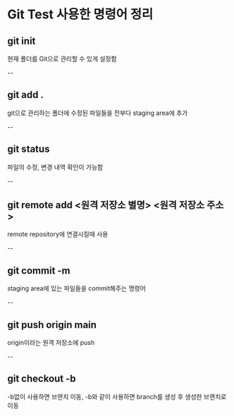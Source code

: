 # Git Test 사용한 명령어 정리

## git init
현재 폴더를 Git으로 관리할 수 있게 설정함

--

## git add .
git으로 관리하는 폴더에 수정된 파일들을 전부다 staging area에 추가

--
  
## git status

파일의 수정, 변경 내역 확인이 가능함

--

## git remote add <원격 저장소 별명> <원격 저장소 주소>

remote repository에 연결시킬때 사용

--
  
## git commit -m <Commit Message>

staging area에 있는 파일들을 commit해주는 명령어

--
  
## git push origin main

origin이라는 원격 저장소에 push

--

## git checkout -b <branch>

-b없이 사용하면 브랜치 이동, -b와 같이 사용하면 branch를 생성 후 생성한 브랜치로 이동


